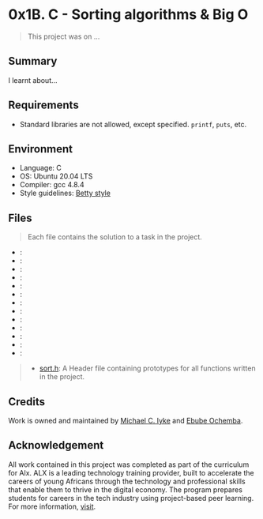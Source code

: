 # 0x1B. C - Sorting algorithms & Big O

> This project was on ...

## Summary

I learnt about...

## Requirements

- Standard libraries are not allowed, except specified. `printf`, `puts`, etc.

## Environment

- Language: C
- OS: Ubuntu 20.04 LTS
- Compiler: gcc 4.8.4
- Style guidelines: [Betty style](https://github.com/holbertonschool/Betty/wiki)

## Files

> Each file contains the solution to a task in the project.

- []():
- []():
- []():
- []():
- []():
- []():
- []():
- []():
- []():
- []():
- []():
- []():
- []():

> - [sort.h](): A Header file containing prototypes for all functions written in the project.

## Credits

Work is owned and maintained by [Michael C. Iyke](https://github.com/michaeliyke) and [Ebube Ochemba](https://github.com/Ebube-Ochemba).

## Acknowledgement

All work contained in this project was completed as part of the curriculum for Alx. ALX is a leading technology training provider, built to accelerate the careers of young Africans through the technology and professional skills that enable them to thrive in the digital economy. The program prepares students for careers in the tech industry using project-based peer learning. For more information, [visit](https://www.alxafrica.com/).
